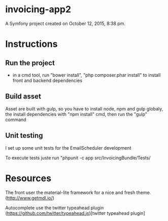 invoicing-app2
==============

A Symfony project created on October 12, 2015, 8:38 pm.

# Instructions

## Run the project

* in a cmd tool, run "bower install", "php composer.phar install" to install front and backend dependencies

## Build asset

Asset are built with gulp, so you have to install node, npm and gulp globaly, the install dependencies with "npm install" cmd, then run the "gulp" command

## Unit testing

I set up some unit tests for the EmailScheduler development

To execute tests juste run "phpunit -c app src/InvoicingBundle/Tests/

# Resources

The front user the material-lite framework for a nice and fresh theme. (http://www.getmdl.io/)

Autocomplete use the twitter typeahead plugin (https://github.com/twitter/typeahead.js)[twitter typeahead plugin]
